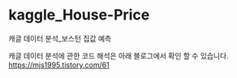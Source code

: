 # kaggle_House-Price
캐글 데이터 분석_보스턴 집값 예측

캐글 데이터 분석에 관한 코드 해석은 아래 블로그에서 확인 할 수 있습니다. 
https://mjs1995.tistory.com/61
